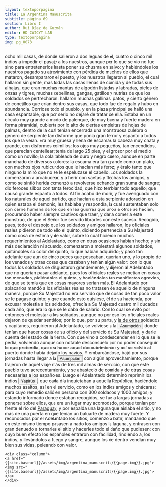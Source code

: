 ```yaml
---
layout: textoporpagina
title: La Argentina Manuscrita
subtitle: página 69
section: Libro I
author: Rui Díaz de Guzmán
editor: HD CAICYT LAB
type: textoporpagina
img: pg_0073
---
```


<div class="row">
    <div class="column">
ocho mil casas, de donde salieron a dos leguas de él, cuatro o cinco mil indios a impedir el pasaje a los nuestros, aunque por lo que se vio no fue sino para entretenerlos hasta poner su chusma en salvo: y habiéndoles los nuestros pagado su atrevimiento con pérdida de muchos de ellos que mataron, desampararon el puesto, y los nuestros llegaron al pueblo, el cual hallaron sin gente, mas todas las casas llenas de comida y de todas sus alhajas, que eran muchas mantas de algodón listadas y labradas, pieles de onzas y tigres, muchas cebellinas, gangas, gatillos y nutrias de que los soldados se pertrecharon: hallaron muchas gallinas, patos, y cierto género de conejillos que crían dentro sus casas, que todo fue de regalo y hubo en abundancia. Corriose todo el pueblo, y en la plaza principal se halló una casa espantable, que por serio no dejaré de tratar de ella. Estaba en un círculo muy grande a modo de palenque, de muy buena y fuerte madera en forma piramidal, cubierta por lo alto de ciertas empleitas de hojas de palmas, dentro de la cual tenían encerrada una monstruosa culebra o género de serpiente tan disforme que ponía gran terror y espanto a todos los que la veían. Era muy gruesa y llena de escamas la cabeza muy chata y grande, con disformes colmillos; los ojos muy pequeños, tan encendidos, que parecían centellear; tenía de largo 25 pies, y el grosor por el medio como un novillo; la cola tableada de duro y negro cuero, aunque en parte manchado de diversos colores: la escama era tan grande como un plato, con muchos ojos rubicundos que le hacían más feroz; y éralo tanto que ninguno la miró que no se le espeluzase el cabello. Los soldados la comenzaron a arcabucear, y a herir con saetas y flechas los amigos, y como se sintió herida comenzó a revolverse echando gran suma de sangre; dio feroces silbos con tanta ferocidad, que hizo temblar todo aquello; que causó grande espanto a todos. Al fin acabó de morir, y fue averiguado con los naturales de aquel partido, que hacían a esta serpiente adoración en quien estaba el demonio, les hablaba y respondía, la cual sustentaban solo con carne humana de los que en las guerras que unos a otros se hacían, procurando haber siempre cautivos que traer, y dar a comer a este monstruo, de que el Señor fue servido librarles con este suceso. Recogido, pues, todo el despojo que los soldados y amigos hallaron, los oficiales reales pidieron de todo ello el quinto, diciendo pertenecía a Su Majestad como cosa de estima y de valor, sobre lo cual hicieron muchos requerimientos al Adelantado, como en otras ocasiones habían hecho; y sin más declaración ni acuerdo, comenzaron a molestará algunos soldados, quitándoles so color del quinto, lo que habían adquirido; y pasó tan adelante que aun de cinco peces que pescaban, querían uno, y lo propio de los venados y otras cosas que cazaban y tenían algún valor: con lo que todos los soldados se disgustaron grandemente, y dijeron al Adelantado que no querían pasar adelante, pues los oficiales reales se metían en cosas tan menudas, pidiéndoles el quinto, y haciéndoles tan manifiestos agravios, de que se temía que en cosas mayores serían más. El Adelantado por aplacarlos mandó a los oficiales reales no tratasen de aquello de ninguna manera, porque Su Majestad no era servido que de cosas de tan poco valor se le pagase quinto; y que cuando esto quisiese, él de su hacienda, por excusar molestia a los soldados, ofrecía a Su Majestad cuatro mil ducados cada año, que era lo que se le daba de salario. Con lo cual se evitó por entonces el molestar a los soldados, aunque no por eso los oficiales reales dejaron de quedar sentidos; por lo que, por su parte, y la de otros soldados y capitanes, requirieron al Adelantado, se volviese a la <a href="https://recogito.pelagios.org/document/wzqxhk0h3vpikm/part/1/edit#8b6169d5-b937-4ce3-9572-eae17f4517f9" target="_blank"><button class="balloon" data-balloon-pos="up" data-balloon-length="large" data-balloon="Asunción del Paraguay.">Asumpción</button></a> donde tenían que hacer cosas de su oficio y del servicio de Su Majestad, y darle cuenta del estado de la tierra. Con que vino a condescender en lo que se le pedía, volviendo aunque con notable desconsuelo por no poder conseguir lo que pretendía, que era hacer aquel descubrimiento: y así se volvió al puerto donde había dejado los navíos. Y embarcándose, bajó por sus jornadas hasta llegar a la <a href="https://recogito.pelagios.org/document/wzqxhk0h3vpikm/part/1/edit#9e5e01b0-a970-485f-a484-3921f19590c2" target="_blank"><button class="balloon" data-balloon-pos="up" data-balloon-length="large" data-balloon="Asunción del Paraguay.">Asumpción</button></a> con algún aprovechamiento, porque trajeron de aquel viaje más de tres mil almas de servicio, con que este pueblo tuvo acrecentamiento, y se abasteció de comida y de otras cosas necesarias a los españoles. Luego el Adelantado determinó reprimir los indios <button class="balloon" data-balloon-pos="up" data-balloon-length="large" data-balloon="Enemigos de los españoles y Guaranís. Son castigados ejemplarmente por Irala; se someten y enlazan con los españoles, y forman el primer plantel de población mestiza del Paraguay. Gente de gran valor, inclinada a la guerra y buenos jinetes. Acompañan a Cabeza de Vaca en una expedición en busca de minerales. Atacados y desechos por Cabeza de Vaca. Indios de las inmediaciones de la Asumpción, cuyo nombre es yapúrua, que en guaraní es &quot;frutilla&quot;; aludiendo tal vez a la abundancia que habr">Yapirús</button>, que cada día inquietaban a aquella República, haciéndole muchos asaltos, así en el servicio, como en los indios amigos y chácaras: para cuyo remedio salió en persona con 300 soldados y 1000 amigos; y estando informado donde estaban recogidos, se fue a largas jornadas a ponerse sobre ellos, que era un lugar muy acomodado, porque tenían por frente el río del <a href="https://recogito.pelagios.org/document/wzqxhk0h3vpikm/part/1/edit#acba9f1e-1a3b-42a5-a0d4-062b34ffa336" target="_blank">Paraguay</a>, y por espalda una laguna que aislaba el sitio, y no más de una puerta en que tenían un baluarte de madera muy fuerte. Y reconocidos por el Adelantado los sitios, comenzó a batir, mandando que en este mismo tiempo pasasen a nado los amigos la laguna, y entrasen con gran denuedo a tornarles el sitio y hacerles todo el daño que pudiesen: con cuyo buen efecto los españoles entraron con facilidad, rindiendo a, los indios, y llevándolos a fuego y sangre, aunque los de dentro vendían muy bien sus vidas, peleando con valor.     </div>

    <div class="column">
    <a href="{{site.baseurl}}/assets/img/argentina_manuscrita/{{page.img}}.jpg"><img src="{{site.baseurl}}/assets/img/argentina_manuscrita/{{page.img}}.jpg"></a>
    </div>
</div>